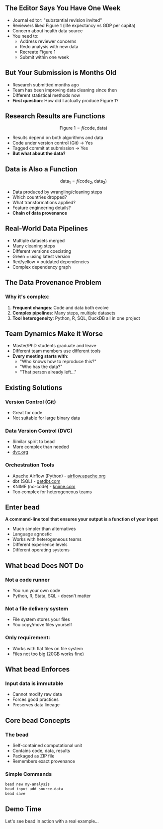 
## The Editor Says You Have One Week

- Journal editor: "substantial revision invited"
- Reviewers liked Figure 1 (life expectancy vs GDP per capita)
- Concern about health data source
- You need to:
  - Address reviewer concerns
  - Redo analysis with new data
  - Recreate Figure 1
  - Submit within one week

## But Your Submission is Months Old

- Research submitted months ago
- Team has been improving data cleaning since then
- Different statistical methods now
- **First question**: How did I actually produce Figure 1?

## Research Results are Functions

$$\text{Figure 1} = f(\text{code}, \text{data})$$

- Results depend on both algorithms and data
- Code under version control (Git) -> Yes
- Tagged commit at submission -> Yes
- **But what about the data?**

## Data is Also a Function

$$\text{data}_1 = f(\text{code}_2, \text{data}_2)$$

- Data produced by wrangling/cleaning steps
- Which countries dropped?
- What transformations applied?
- Feature engineering details?
- **Chain of data provenance**

## Real-World Data Pipelines

- Multiple datasets merged
- Many cleaning steps  
- Different versions coexisting
- Green = using latest version
- Red/yellow = outdated dependencies
- Complex dependency graph

## The Data Provenance Problem

### Why it's complex:
1. **Frequent changes**: Code and data both evolve
2. **Complex pipelines**: Many steps, multiple datasets
3. **Tool heterogeneity**: Python, R, SQL, DuckDB all in one project

## Team Dynamics Make it Worse

- Master/PhD students graduate and leave
- Different team members use different tools
- **Every meeting starts with**:
  - "Who knows how to reproduce this?"
  - "Who has the data?"
  - "That person already left..."

## Existing Solutions

### Version Control (Git)
- Great for code
- Not suitable for large binary data

### Data Version Control (DVC)
- Similar spirit to bead
- More complex than needed
- [dvc.org](https://dvc.org)

### Orchestration Tools
- Apache Airflow (Python) - [airflow.apache.org](https://airflow.apache.org)
- dbt (SQL) - [getdbt.com](https://www.getdbt.com)
- KNIME (no-code) - [knime.com](https://knime.com)
- Too complex for heterogeneous teams

## Enter bead

**A command-line tool that ensures your output is a function of your input**

- Much simpler than alternatives
- Language agnostic
- Works with heterogeneous teams
- Different experience levels
- Different operating systems

## What bead Does NOT Do

### Not a code runner
- You run your own code
- Python, R, Stata, SQL - doesn't matter

### Not a file delivery system
- File system stores your files
- You copy/move files yourself

### Only requirement:
- Works with flat files on file system
- Files not too big (20GB works fine)

## What bead Enforces

### Input data is immutable
- Cannot modify raw data
- Forces good practices
- Preserves data lineage

## Core bead Concepts

### The bead
- Self-contained computational unit
- Contains code, data, results
- Packaged as ZIP file
- Remembers exact provenance

### Simple Commands
```bash
bead new my-analysis
bead input add source-data
bead save 
```

## Demo Time

Let's see bead in action with a real example...


